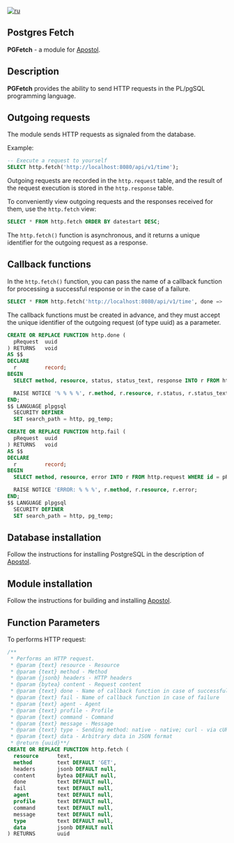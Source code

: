 [![ru](https://img.shields.io/badge/lang-ru-green.svg)](https://github.com/apostoldevel/module-PGFetch/blob/master/README.ru-RU.md)

Postgres Fetch
-

**PGFetch** - a module for [Apostol](https://github.com/apostoldevel/apostol).

Description
-
**PGFetch** provides the ability to send HTTP requests in the PL/pgSQL programming language.

Outgoing requests
-
The module sends HTTP requests as signaled from the database.

Example:

~~~sql
-- Execute a request to yourself
SELECT http.fetch('http://localhost:8080/api/v1/time');
~~~

Outgoing requests are recorded in the `http.request` table, and the result of the request execution is stored in the `http.response` table.

To conveniently view outgoing requests and the responses received for them, use the `http.fetch` view:

~~~sql
SELECT * FROM http.fetch ORDER BY datestart DESC;
~~~

The `http.fetch()` function is asynchronous, and it returns a unique identifier for the outgoing request as a response.

Callback functions
-
In the `http.fetch()` function, you can pass the name of a callback function for processing a successful response or in the case of a failure.

~~~sql
SELECT * FROM http.fetch('http://localhost:8080/api/v1/time', done => 'http.done', fail => 'http.fail');
~~~

The callback functions must be created in advance, and they must accept the unique identifier of the outgoing request (of type uuid) as a parameter.

~~~sql
CREATE OR REPLACE FUNCTION http.done (
  pRequest  uuid
) RETURNS   void
AS $$
DECLARE
  r         record;
BEGIN
  SELECT method, resource, status, status_text, response INTO r FROM http.fetch WHERE id = pRequest;

  RAISE NOTICE '% % % %', r.method, r.resource, r.status, r.status_text;
END;
$$ LANGUAGE plpgsql
  SECURITY DEFINER
  SET search_path = http, pg_temp;
~~~

~~~sql
CREATE OR REPLACE FUNCTION http.fail (
  pRequest  uuid
) RETURNS   void
AS $$
DECLARE
  r         record;
BEGIN
  SELECT method, resource, error INTO r FROM http.request WHERE id = pRequest;

  RAISE NOTICE 'ERROR: % % %', r.method, r.resource, r.error;
END;
$$ LANGUAGE plpgsql
  SECURITY DEFINER
  SET search_path = http, pg_temp;
~~~

Database installation
-
Follow the instructions for installing PostgreSQL in the description of [Apostol](https://github.com/apostoldevel/apostol#postgresql).

Module installation
-

Follow the instructions for building and installing [Apostol](https://github.com/apostoldevel/apostol#%D1%81%D0%B1%D0%BE%D1%80%D0%BA%D0%B0-%D0%B8-%D1%83%D1%81%D1%82%D0%B0%D0%BD%D0%BE%D0%B2%D0%BA%D0%B0).

Function Parameters
-

To performs HTTP request:
~~~sql
/**
 * Performs an HTTP request.
 * @param {text} resource - Resource
 * @param {text} method - Method
 * @param {jsonb} headers - HTTP headers
 * @param {bytea} content - Request content
 * @param {text} done - Name of callback function in case of successful response
 * @param {text} fail - Name of callback function in case of failure
 * @param {text} agent - Agent
 * @param {text} profile - Profile
 * @param {text} command - Command
 * @param {text} message - Message
 * @param {text} type - Sending method: native - native; curl - via cURL library
 * @param {text} data - Arbitrary data in JSON format
 * @return {uuid}**/
CREATE OR REPLACE FUNCTION http.fetch (
  resource      text,
  method        text DEFAULT 'GET',
  headers       jsonb DEFAULT null,
  content       bytea DEFAULT null,
  done          text DEFAULT null,
  fail          text DEFAULT null,
  agent         text DEFAULT null,
  profile       text DEFAULT null,
  command       text DEFAULT null,
  message       text DEFAULT null,
  type          text DEFAULT null,
  data          jsonb DEFAULT null
) RETURNS       uuid
~~~